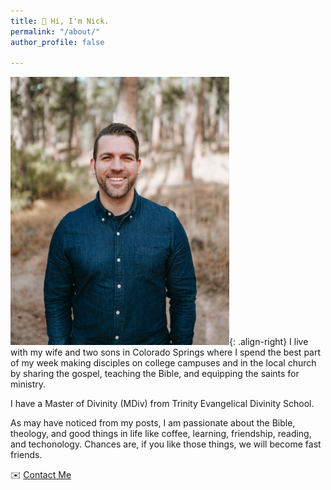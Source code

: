 ```yaml
---
title: 👋 Hi, I'm Nick.
permalink: "/about/"
author_profile: false

---
```

<img src="https://github.com/nicksstapleton/blog/blob/master/assets/images/nick.jpeg?raw=true" width=350px height=429px>{: .align-right}
I live with my wife and two sons in Colorado Springs where I spend the best part of my week making disciples on college campuses and in the local church by sharing the gospel, teaching the Bible, and equipping the saints for ministry.

I have a Master of Divinity (MDiv) from Trinity Evangelical Divinity School.

As may have noticed from my posts, I am passionate about the Bible, theology, and good things in life like coffee, learning, friendship, reading, and techonology. Chances are, if you like those things, we will become fast friends.

✉️ [Contact Me](https://www.nickstapleton.me/contact/)
